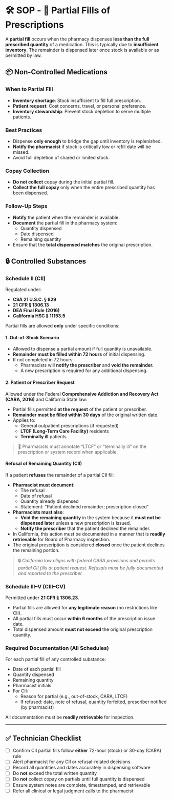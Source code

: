 # 🛠️ SOP - 🧩 Partial Fills of Prescriptions

A **partial fill** occurs when the pharmacy dispenses **less than the full prescribed quantity** of a medication. This is typically due to **insufficient inventory**. The remainder is dispensed later once stock is available or as permitted by law.

## 📦 Non-Controlled Medications

### When to Partial Fill

- **Inventory shortage**: Stock insufficient to fill full prescription.
- **Patient request**: Cost concerns, travel, or personal preference.
- **Inventory stewardship**: Prevent stock depletion to serve multiple patients.

### Best Practices

- Dispense **only enough** to bridge the gap until inventory is replenished.
- **Notify the pharmacist** if stock is critically low or refill date will be missed.
- Avoid full depletion of shared or limited stock.

### Copay Collection

- **Do not collect** copay during the initial partial fill.
- **Collect the full copay** only when the entire prescribed quantity has been dispensed.

### Follow-Up Steps

- **Notify** the patient when the remainder is available.
- **Document** the partial fill in the pharmacy system:
  - Quantity dispensed
  - Date dispensed
  - Remaining quantity
- Ensure that the **total dispensed matches** the original prescription.

## 🔒 Controlled Substances

### Schedule II (CII)

Regulated under:

- **CSA 21 U.S.C. § 829**
- **21 CFR § 1306.13**
- **DEA Final Rule (2016)**
- **California HSC § 11153.5**

Partial fills are allowed **only** under specific conditions:

#### 1. Out-of-Stock Scenario

- Allowed to dispense a partial amount if full quantity is unavailable.
- **Remainder must be filled within 72 hours** of initial dispensing.
- If not completed in 72 hours:
  - Pharmacists will **notify the prescriber** and **void the remainder.**
  - A new prescription is required for any additional dispensing.

#### 2. Patient or Prescriber Request

Allowed under the Federal **Comprehensive Addiction and Recovery Act (CARA, 2016)** and California State law:

- Partial fills permitted **at the request** of the patient or prescriber.
- **Remainder must be filled within 30 days** of the original written date.
- Applies to:
  - General outpatient prescriptions (if requested)
  - **LTCF (Long-Term Care Facility)** residents
  - **Terminally ill** patients

> 🧠 Pharmacists must annotate “LTCF” or “terminally ill” on the prescription or system record when applicable.

#### Refusal of Remaining Quantity (CII)

If a patient **refuses** the remainder of a partial CII fill:

- **Pharmacist must document**:
  - The refusal
  - Date of refusal
  - Quantity already dispensed
  - Statement: "Patient declined remainder; prescription closed"
- **Pharmacists must also**:
  - **Void the remaining quantity** in the system because it **must not be dispensed later** unless a new prescription is issued.
  - **Notify the prescriber** that the patient declined the remainder.
- In California, this action must be documented in a manner that is **readily retrievable** for Board of Pharmacy inspection.
- The original prescription is considered **closed** once the patient declines the remaining portion.

> 🔒 *California law aligns with federal CARA provisions and permits partial CII fills at patient request. Refusals must be fully documented and reported to the prescriber.*

### Schedule III–V (CIII–CV)

Permitted under **21 CFR § 1306.23**.

- Partial fills are allowed for **any legitimate reason** (no restrictions like CII).
- All partial fills must occur **within 6 months** of the prescription issue date.
- Total dispensed amount **must not exceed** the original prescription quantity.

### Required Documentation (All Schedules)

For each partial fill of any controlled substance:

- Date of each partial fill
- Quantity dispensed
- Remaining quantity
- Pharmacist initials
- For CII:
  - Reason for partial (e.g., out-of-stock, CARA, LTCF)
  - If refused: date, note of refusal, quantity forfeited, prescriber notified (by pharmacist)

All documentation must be **readily retrievable** for inspection.

---

## ✅ Technician Checklist

- [ ] Confirm CII partial fills follow **either** 72-hour (stock) or 30-day (CARA) rule
- [ ] Alert pharmacist for any CII or refusal-related decisions
- [ ] Record all quantities and dates accurately in dispensing software
- [ ] Do **not** exceed the total written quantity
- [ ] Do **not** collect copay on partials until full quantity is dispensed
- [ ] Ensure system notes are complete, timestamped, and retrievable
- [ ] Refer all clinical or legal judgment calls to the pharmacist
